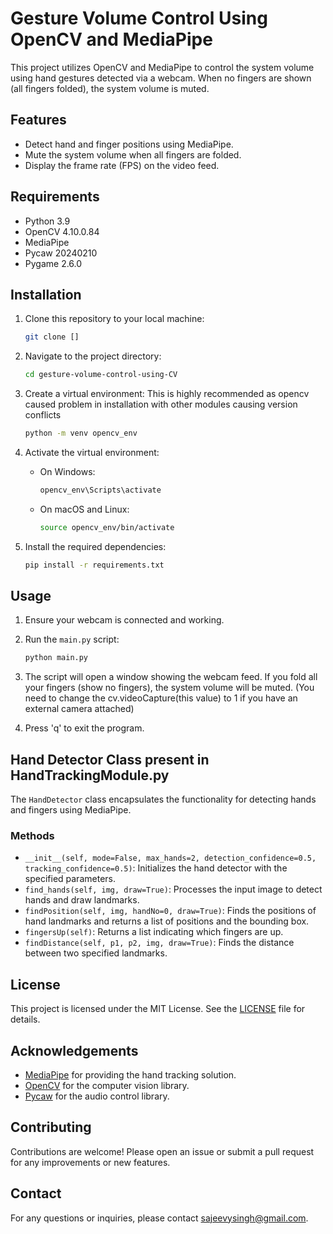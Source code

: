 # Gesture Volume Control Using OpenCV and MediaPipe

This project utilizes OpenCV and MediaPipe to control the system volume using hand gestures detected via a webcam. When no fingers are shown (all fingers folded), the system volume is muted.

## Features

- Detect hand and finger positions using MediaPipe.
- Mute the system volume when all fingers are folded.
- Display the frame rate (FPS) on the video feed.

## Requirements

- Python 3.9
- OpenCV 4.10.0.84
- MediaPipe
- Pycaw 20240210
- Pygame 2.6.0

## Installation

1. Clone this repository to your local machine:

    ```sh
    git clone []
    ```

2. Navigate to the project directory:

    ```sh
    cd gesture-volume-control-using-CV
    ```

3. Create a virtual environment: This is highly recommended as opencv caused problem in installation with other modules causing version conflicts

    ```sh
    python -m venv opencv_env 
    ```

4. Activate the virtual environment:

    - On Windows:

      ```sh
      opencv_env\Scripts\activate
      ```

    - On macOS and Linux:

      ```sh
      source opencv_env/bin/activate
      ```

5. Install the required dependencies:

    ```sh
    pip install -r requirements.txt
    ```

## Usage

1. Ensure your webcam is connected and working.

2. Run the `main.py` script:

    ```sh
    python main.py
    ```

3. The script will open a window showing the webcam feed. If you fold all your fingers (show no fingers), the system volume will be muted. (You need to change the cv.videoCapture(this value) to 1 if you have an external camera attached)

4. Press 'q' to exit the program.

## Hand Detector Class present in HandTrackingModule.py 

The `HandDetector` class encapsulates the functionality for detecting hands and fingers using MediaPipe.

### Methods

- `__init__(self, mode=False, max_hands=2, detection_confidence=0.5, tracking_confidence=0.5)`: Initializes the hand detector with the specified parameters.
- `find_hands(self, img, draw=True)`: Processes the input image to detect hands and draw landmarks.
- `findPosition(self, img, handNo=0, draw=True)`: Finds the positions of hand landmarks and returns a list of positions and the bounding box.
- `fingersUp(self)`: Returns a list indicating which fingers are up.
- `findDistance(self, p1, p2, img, draw=True)`: Finds the distance between two specified landmarks.

## License

This project is licensed under the MIT License. See the [LICENSE](LICENSE) file for details.

## Acknowledgements

- [MediaPipe](https://mediapipe.dev) for providing the hand tracking solution.
- [OpenCV](https://opencv.org) for the computer vision library.
- [Pycaw](https://github.com/AndreMiras/pycaw) for the audio control library.

## Contributing

Contributions are welcome! Please open an issue or submit a pull request for any improvements or new features.

## Contact

For any questions or inquiries, please contact [sajeevysingh@gmail.com](mailto:sajeevysingh@gmail.com).
